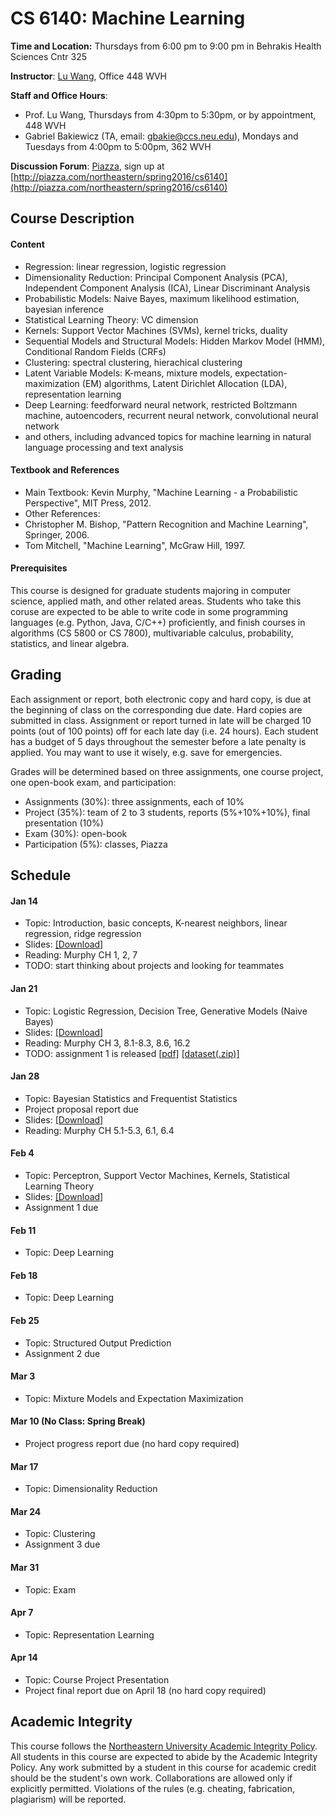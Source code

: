 # CS 6140: Machine Learning

**Time and Location:** Thursdays from 6:00 pm to 9:00 pm in Behrakis Health Sciences Cntr 325

**Instructor**: [Lu Wang](http://www.ccs.neu.edu/home/luwang/), Office 448 WVH

**Staff and Office Hours**: 

* Prof. Lu Wang, Thursdays from 4:30pm to 5:30pm, or by appointment, 448 WVH
* Gabriel Bakiewicz (TA, email: gbakie@ccs.neu.edu), Mondays and Tuesdays from 4:00pm to 5:00pm, 362 WVH

**Discussion Forum**: [Piazza](http://piazza.com/northeastern/spring2016/cs6140/home), sign up at [http://piazza.com/northeastern/spring2016/cs6140](http://piazza.com/northeastern/spring2016/cs6140)


## Course Description
#### Content
* Regression: linear regression, logistic regression
* Dimensionality Reduction: Principal Component Analysis (PCA), Independent Component Analysis (ICA), Linear Discriminant Analysis
* Probabilistic Models: Naive Bayes, maximum likelihood estimation, bayesian inference
* Statistical Learning Theory: VC dimension
* Kernels: Support Vector Machines (SVMs), kernel tricks, duality
* Sequential Models and Structural Models: Hidden Markov Model (HMM), Conditional Random Fields (CRFs)
* Clustering: spectral clustering, hierachical clustering
* Latent Variable Models: K-means, mixture models, expectation-maximization (EM) algorithms, Latent Dirichlet Allocation (LDA), representation learning
* Deep Learning: feedforward neural network, restricted Boltzmann machine, autoencoders, recurrent neural network, convolutional neural network
* and others, including advanced topics for machine learning in natural language processing and text analysis

#### Textbook and References
* Main Textbook: Kevin Murphy, "Machine Learning - a Probabilistic Perspective", MIT Press, 2012.
* Other References: 
 * Christopher M. Bishop, "Pattern Recognition and Machine Learning", Springer, 2006.
 * Tom Mitchell, "Machine Learning", McGraw Hill, 1997.
 
#### Prerequisites
This course is designed for graduate students majoring in computer science, applied math, and other related areas. Students who take this coruse are expected to be able to write code in some programming languages (e.g. Python, Java, C/C++) proficiently, and finish courses in algorithms (CS 5800 or CS 7800), multivariable calculus, probability, statistics, and linear algebra.


## Grading
Each assignment or report, both electronic copy and hard copy, is due at the beginning of class on the corresponding due date. Hard copies are submitted in class. Assignment or report turned in late will be charged 10 points (out of 100 points) off for each late day (i.e. 24 hours). Each student has a budget of 5 days throughout the semester before a late penalty is applied. You may want to use it wisely, e.g. save for emergencies. 

Grades will be determined based on three assignments, one course project, one open-book exam, and participation:

* Assignments (30%): three assignments, each of 10%
* Project (35%): team of 2 to 3 students, reports (5%+10%+10%), final presentation (10%)
* Exam (30%): open-book
* Participation (5%): classes, Piazza
 

## Schedule
#### Jan 14
* Topic: Introduction, basic concepts, K-nearest neighbors, linear regression, ridge regression
* Slides: [[Download]](slides_cs6140_sp16/cs6140_lec1.pdf)
* Reading: Murphy CH 1, 2, 7
* TODO: start thinking about projects and looking for teammates

#### Jan 21
* Topic: Logistic Regression, Decision Tree, Generative Models (Naive Bayes)
* Slides: [[Download]](slides_cs6140_sp16/cs6140_lec2.pdf)
* Reading: Murphy CH 3, 8.1-8.3, 8.6, 16.2
* TODO: assignment 1 is released [[pdf]](material_cs6140_sp16/cs6140sp16-assignment1.pdf) [[dataset(.zip)]](material_cs6140_sp16/a1_datasets.zip)
 


#### Jan 28
* Topic: Bayesian Statistics and Frequentist Statistics
* Project proposal report due
* Slides: [[Download]](slides_cs6140_sp16/cs6140_lec3.pdf)
* Reading: Murphy CH 5.1-5.3, 6.1, 6.4


#### Feb 4
* Topic: Perceptron, Support Vector Machines, Kernels, Statistical Learning Theory
* Slides: [[Download]](slides_cs6140_sp16/cs6140_lec4.pdf)
* Assignment 1 due


#### Feb 11
* Topic: Deep Learning


#### Feb 18
* Topic: Deep Learning


#### Feb 25
* Topic: Structured Output Prediction
* Assignment 2 due


#### Mar 3
* Topic: Mixture Models and Expectation Maximization


#### Mar 10 (No Class: Spring Break)
* Project progress report due (no hard copy required)


#### Mar 17
* Topic: Dimensionality Reduction


#### Mar 24
* Topic: Clustering
* Assignment 3 due
  
#### Mar 31
* Topic: Exam


#### Apr 7
* Topic: Representation Learning


#### Apr 14
* Topic: Course Project Presentation
* Project final report due on April 18 (no hard copy required)


## Academic Integrity 
This course follows the [Northeastern University Academic Integrity Policy](http://www.northeastern.edu/osccr/academic-integrity-policy/). All students in this course are expected to abide by the Academic Integrity Policy. Any work submitted by a student in this course for academic credit should be the student's own work. Collaborations are allowed only if explicitly permitted. Violations of the rules (e.g. cheating, fabrication, plagiarism) will be reported.



 


